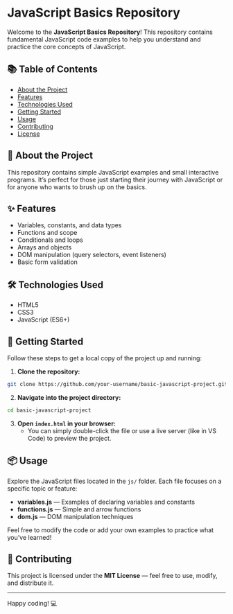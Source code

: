 # JavaScript Basics Repository

Welcome to the **JavaScript Basics Repository**! This repository contains fundamental JavaScript code examples to help you understand and practice the core concepts of JavaScript.

## 📚 Table of Contents

- [About the Project](#about-the-project)
- [Features](#features)
- [Technologies Used](#technologies-used)
- [Getting Started](#getting-started)
- [Usage](#usage)
- [Contributing](#contributing)
- [License](#license)

## 📖 About the Project

This repository contains simple JavaScript examples and small interactive programs. It’s perfect for those just starting their journey with JavaScript or for anyone who wants to brush up on the basics.

## ✨ Features

- Variables, constants, and data types
- Functions and scope
- Conditionals and loops
- Arrays and objects
- DOM manipulation (query selectors, event listeners)
- Basic form validation

## 🛠️ Technologies Used

- HTML5
- CSS3
- JavaScript (ES6+)

## 🚀 Getting Started

Follow these steps to get a local copy of the project up and running:

1. **Clone the repository:**

```bash
git clone https://github.com/your-username/basic-javascript-project.git
```

2. **Navigate into the project directory:**

```bash
cd basic-javascript-project
```

3. **Open `index.html` in your browser:**
   - You can simply double-click the file or use a live server (like in VS Code) to preview the project.

## 📦 Usage

Explore the JavaScript files located in the `js/` folder. Each file focuses on a specific topic or feature:

- **variables.js** — Examples of declaring variables and constants
- **functions.js** — Simple and arrow functions
- **dom.js** — DOM manipulation techniques

Feel free to modify the code or add your own examples to practice what you’ve learned!

## 🤝 Contributing



This project is licensed under the **MIT License** — feel free to use, modify, and distribute it.

---

Happy coding! 💻

